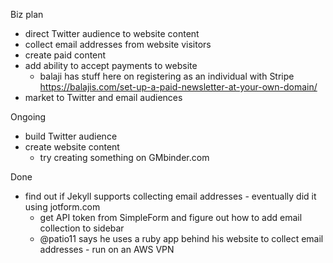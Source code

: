 Biz plan
 - direct Twitter audience to website content
 - collect email addresses from website visitors
 - create paid content
 - add ability to accept payments to website
   - balaji has stuff here on registering as an individual with Stripe https://balajis.com/set-up-a-paid-newsletter-at-your-own-domain/ 
 - market to Twitter and email audiences

Ongoing
 - build Twitter audience
 - create website content
   - try creating something on GMbinder.com


Done
   - find out if Jekyll supports collecting email addresses - eventually did it using jotform.com
     - get API token from SimpleForm and figure out how to add email collection to sidebar
     - @patio11 says he uses a ruby app behind his website to collect email addresses - run on an AWS VPN
